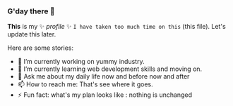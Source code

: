 ### G'day there 👋


**This** is my ✨ _profile_ ✨ `I have taken too much time on this` (this file). Let's update this later.

Here are some stories:

- 🔭 I’m currently working on yummy industry.
- 🌱 I’m currently learning web development skills and moving on.
- 💬 Ask me about my daily life now and before now and after
- 📫 How to reach me: That's see where it goes.
- ⚡ Fun fact: what's my plan looks like : nothing is unchanged

<!-- - 👯 I’m looking to collaborate on ...
- 🤔 I’m looking for help with ...
- 😄 Pronouns: ... -->
